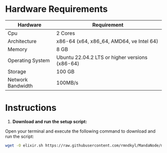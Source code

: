 # Hardware Requirements
| Hardware | Requirement |
| ------------- | ---------------- |
Cpu | 2 Cores
Architecture | x86-64 (x64, x86_64, AMD64, ve Intel 64)
Memory | 8 GB
Operating System | Ubuntu 22.04.2 LTS or higher versions (x86-64)
Storage | 100 GB
Network Bandwidth | 100MB/s 

# Instructions

1. **Download and run the setup script:**

Open your terminal and execute the following command to download and run the script:

   ```sh
   wget -O elixir.sh https://raw.githubusercontent.com/rmndkyl/MandaNode/main/Elixir-V3/elixir.sh && chmod +x elixir.sh && sed -i 's/\r$//' elixir.sh && ./elixir.sh
   ```
